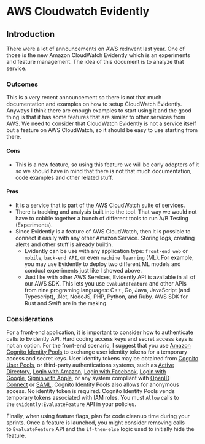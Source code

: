 # AWS Cloudwatch Evidently

## Introduction

There were a lot of announcements on AWS re:Invent last year. One of those is the new Amazon CloudWatch Evidently which is an experiments and feature management. The idea of this document is to analyze that service.

### Outcomes

This is a very recent announcement so there is not that much documentation and examples on how to setup CloudWatch Evidently. Anyways I think there are enough examples to start using it and the good thing is that it has some features that are similar to other services from AWS. We need to consider that CloudWatch Evidently is not a service itself but a feature on AWS CloudWatch, so it should be easy to use starting from there.

#### Cons

- This is a new feature, so using this feature we will be early adopters of it so we should have in mind that there is not that much documentation, code examples and other related stuff.

#### Pros

- It is a service that is part of the AWS CloudWatch suite of services.
- There is tracking and analysis built into the tool. That way we would not have to cobble together a bunch of different tools to run A/B Testing (Experiments).
- Since Evidently is a feature of AWS CloudWatch, then it is possible to connect it easily with any other Amazon Service. Storing logs, creating alerts and other stuff is already builtin.
  - Evidently can be use with any application type: `front-end web` or `mobile`, `back-end API`, or even `machine learning` (ML). For example, you may use Evidently to deploy two different ML models and conduct experiments just like I showed above.
  - Just like with other AWS Services, Evidently API is available in all of our AWS SDK. This lets you use `EvaluateFeature` and other APIs from nine programing languages: C++, Go, Java, JavaScript (and Typescript), .Net, NodeJS, PHP, Python, and Ruby. AWS SDK for Rust and Swift are in the making.

### Considerations

For a front-end application, it is important to consider how to authenticate calls to Evidently API. Hard coding access keys and secret access keys is not an option. For the front-end scenario, I suggest that you use [Amazon Cognito Identity Pools](https://docs.aws.amazon.com/cognito/latest/developerguide/identity-pools.html) to exchange user identity tokens for a temporary access and secret keys. User identity tokens may be obtained from [Cognito User Pools](https://docs.aws.amazon.com/cognito/latest/developerguide/cognito-user-identity-pools.html), or third-party authentications systems, such as [Active Directory](https://azure.microsoft.com/en-us/services/active-directory/), [Login with Amazon](https://developer.amazon.com/apps-and-games/login-with-amazon), [Login with Facebook](https://developers.facebook.com/docs/facebook-login/), [Login with Google](https://developers.google.com/identity/sign-in/web/sign-in), [Signin with Apple](https://developer.apple.com/sign-in-with-apple/), or any system compliant with [OpenID Connect](https://openid.net/connect/) or [SAML](https://en.wikipedia.org/wiki/Security_Assertion_Markup_Language). Cognito Identity Pools also allows for anonymous access. No identity token is required. Cognito Identity Pools vends temporary tokens associated with IAM roles. You must `Allow` calls to the `evidently:EvaluateFeature` API in your policies.

Finally, when using feature flags, plan for code cleanup time during your sprints. Once a feature is launched, you might consider removing calls to `EvaluateFeature` API and the `if-then-else` logic used to initially hide the feature.
